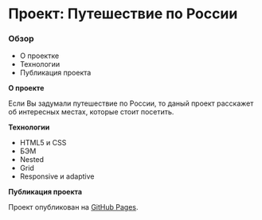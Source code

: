 # Проект: Путешествие по России

### Обзор
* О проектке
* Технологии
* Публикация проекта

**О проекте**

Если Вы задумали путешествие по России, то даный проект расскажет об интересных местах, которые стоит посетить.

**Технологии**

* HTML5 и CSS
* БЭМ
* Nested
* Grid
* Responsive и adaptive

**Публикация проекта**

Проект опубликован на [GitHub Pages](https://).
